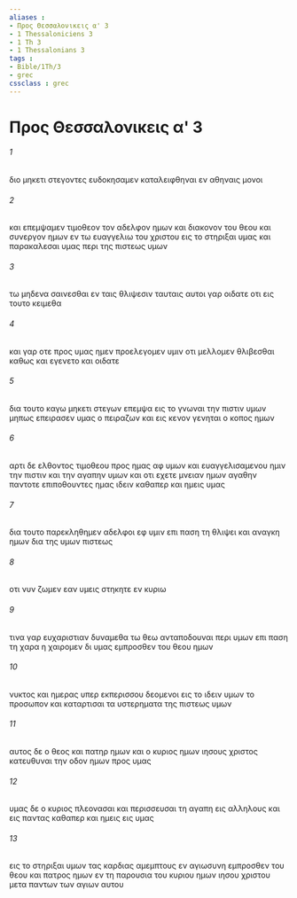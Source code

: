 ```yaml
---
aliases : 
- Προς Θεσσαλονικεις α' 3
- 1 Thessaloniciens 3
- 1 Th 3
- 1 Thessalonians 3
tags : 
- Bible/1Th/3
- grec
cssclass : grec
---
```


# Προς Θεσσαλονικεις α' 3

###### 1
διο μηκετι στεγοντες ευδοκησαμεν καταλειφθηναι εν αθηναις μονοι
###### 2
και επεμψαμεν τιμοθεον τον αδελφον ημων και διακονον του θεου και συνεργον ημων εν τω ευαγγελιω του χριστου εις το στηριξαι υμας και παρακαλεσαι υμας περι της πιστεως υμων
###### 3
τω μηδενα σαινεσθαι εν ταις θλιψεσιν ταυταις αυτοι γαρ οιδατε οτι εις τουτο κειμεθα
###### 4
και γαρ οτε προς υμας ημεν προελεγομεν υμιν οτι μελλομεν θλιβεσθαι καθως και εγενετο και οιδατε
###### 5
δια τουτο καγω μηκετι στεγων επεμψα εις το γνωναι την πιστιν υμων μηπως επειρασεν υμας ο πειραζων και εις κενον γενηται ο κοπος ημων
###### 6
αρτι δε ελθοντος τιμοθεου προς ημας αφ υμων και ευαγγελισαμενου ημιν την πιστιν και την αγαπην υμων και οτι εχετε μνειαν ημων αγαθην παντοτε επιποθουντες ημας ιδειν καθαπερ και ημεις υμας
###### 7
δια τουτο παρεκληθημεν αδελφοι εφ υμιν επι παση τη θλιψει και αναγκη ημων δια της υμων πιστεως
###### 8
οτι νυν ζωμεν εαν υμεις στηκητε εν κυριω
###### 9
τινα γαρ ευχαριστιαν δυναμεθα τω θεω ανταποδουναι περι υμων επι παση τη χαρα η χαιρομεν δι υμας εμπροσθεν του θεου ημων
###### 10
νυκτος και ημερας υπερ εκπερισσου δεομενοι εις το ιδειν υμων το προσωπον και καταρτισαι τα υστερηματα της πιστεως υμων
###### 11
αυτος δε ο θεος και πατηρ ημων και ο κυριος ημων ιησους χριστος κατευθυναι την οδον ημων προς υμας
###### 12
υμας δε ο κυριος πλεονασαι και περισσευσαι τη αγαπη εις αλληλους και εις παντας καθαπερ και ημεις εις υμας
###### 13
εις το στηριξαι υμων τας καρδιας αμεμπτους εν αγιωσυνη εμπροσθεν του θεου και πατρος ημων εν τη παρουσια του κυριου ημων ιησου χριστου μετα παντων των αγιων αυτου
